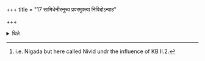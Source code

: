 +++
title = "17 सामिधेनीरनूच्य प्रवरमुक्त्वा निविदोऽन्वाह"

+++

<details><summary>थिते</summary>

17. Having recited the Sāmidhenī verses, having uttered the Pravara, he should recite the Nivids.[^1]  

[^1]: i.e. Nigada but here called Nivid undr the influence of KB II.2.  
</details>
